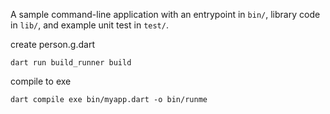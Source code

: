 A sample command-line application with an entrypoint in `bin/`, library code
in `lib/`, and example unit test in `test/`.

create person.g.dart 

```
dart run build_runner build
```

compile to exe

```
dart compile exe bin/myapp.dart -o bin/runme
```